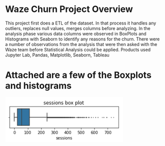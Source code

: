 # Waze Churn Project Overview 
This project first does a ETL of the dataset. In that process it handles any outliers, replaces null values, merges columns before analyzing. In the analysis phase various data columns were observed in BoxPlots and Histograms with Seaborn to identify any reasons for the churn. There were a number of observations from the analysis that were then asked with the Waze team before Statistical Analysis could be applied. Products used Jupyter Lab, Pandas, Matplotlib, Seaborn, Tableau



# Attached are a few of the Boxplots and histograms
![](https://github.com/mpaturi/python_tableau/blob/main/sessions-boxplot.png)

